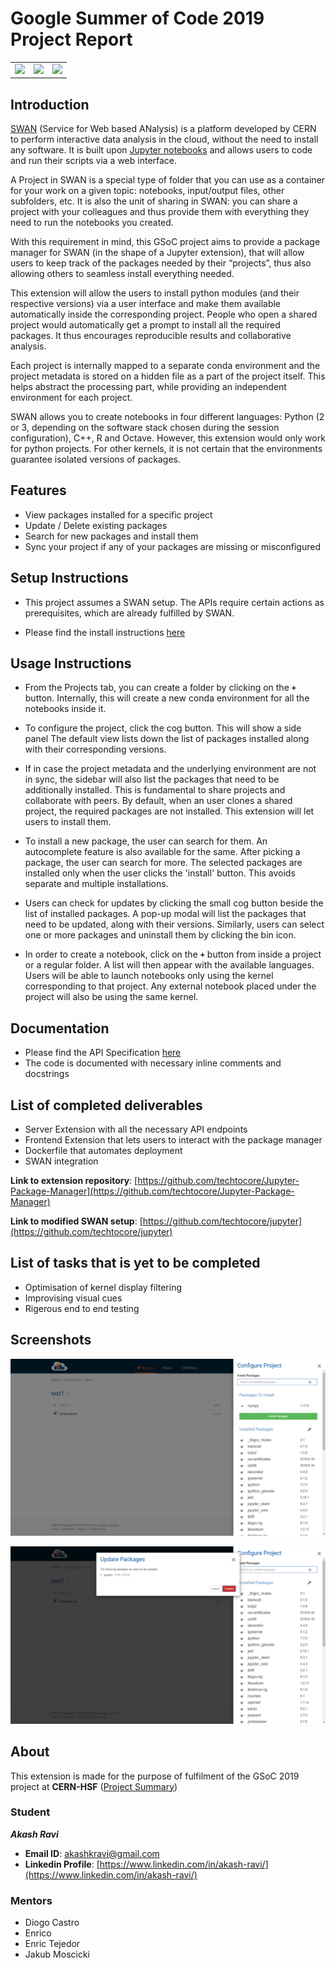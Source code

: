 # Google Summer of Code 2019 Project Report


<center>
<table>
<tr>
<td><a href="https://summerofcode.withgoogle.com/projects/4999527885438976"><img src="https://user-images.githubusercontent.com/6822941/29750351-e95e7b1c-8b5b-11e7-9f6b-b25b69f7353a.png"/></a></td>
<td><a href="http://hepsoftwarefoundation.org/"><img src="https://user-images.githubusercontent.com/6822941/29750350-e956b512-8b5b-11e7-9e34-4e3a5be9d37f.png"/></a></td>
<td><a href="https://swan.web.cern.ch/"><img src="https://avatars0.githubusercontent.com/u/38285709?s=200&v=4"/></a></td>
</tr>
</table>
</center>


## Introduction

[SWAN](https://swan.web.cern.ch/) (Service for Web based ANalysis) is a platform developed by CERN to perform interactive data analysis in the cloud, without the need to install any software. It is built upon [Jupyter notebooks](http://jupyter.org/) and allows users to code and run their scripts via a web interface.

A Project in SWAN is a special type of folder that you can use as a container for your work on a given topic: notebooks, input/output files, other subfolders, etc. It is also the unit of sharing in SWAN: you can share a project with your colleagues and thus provide them with everything they need to run the notebooks you created.

With this requirement in mind, this GSoC project aims to provide a package manager for SWAN (in the shape of a Jupyter extension), that will allow users to keep track of the packages needed by their “projects”, thus also allowing others to seamless install everything needed.

This extension will allow the users to install python modules (and their respective versions) via a user interface and make them available automatically inside the corresponding project. People who open a shared project would automatically get a prompt to install all the required packages. It thus encourages reproducible results and collaborative analysis.

Each project is internally mapped to a separate conda environment and the project metadata is stored on a hidden file as a part of the project itself. This helps abstract the processing part, while providing an independent environment for each project. 

SWAN allows you to create notebooks in four different languages: Python (2 or 3, depending on the software stack chosen during the session configuration), C++, R and Octave. However, this extension would only work for python projects. For other kernels, it is not certain that the environments guarantee isolated versions of packages.


## Features

- View packages installed for a specific project
- Update / Delete existing packages
- Search for new packages and install them
- Sync your project if any of your packages are missing or misconfigured


## Setup Instructions

- This project assumes a SWAN setup. The APIs require certain actions as prerequisites, which are already fulfilled by SWAN. 

- Please find the install instructions [here](https://github.com/techtocore/Jupyter-Package-Manager/blob/swan-integration/extension/install.md)


## Usage Instructions

- From the Projects tab, you can create a folder by clicking on the  **`+`** button. Internally, this will create a new conda environment for all the notebooks inside it.

- To configure the project, click the cog button. This will show a side panel The default view lists down the list of packages installed along with their corresponding versions. 

- If in case the project metadata and the underlying environment are not in sync, the sidebar will also list the packages that need to be additionally installed. This is fundamental to share projects and collaborate with peers. By default, when an user clones a shared project, the required packages are not installed. This extension will let users to install them.

- To install a new package, the user can search for them. An autocomplete feature is also available for the same. After picking a package, the user can search for more. The selected packages are installed only when the user clicks the 'install' button. This avoids separate and multiple installations.

- Users can check for updates by clicking the small cog button beside the list of installed packages. A pop-up modal will list the packages that need to be updated, along with their versions. Similarly, users can select one or more packages and uninstall them by clicking the bin icon.

- In order to create a notebook, click on the **`+`** button from inside a project or a regular folder. A list will then appear with the available languages. Users will be able to launch notebooks only using the kernel corresponding to that project. Any external notebook placed under the project will also be using the same kernel.


## Documentation

- Please find the API Specification [here](https://github.com/techtocore/Jupyter-Package-Manager/blob/swan-integration/docs/API_docs.md)
- The code is documented with necessary inline comments and docstrings


## List of completed deliverables

- Server Extension with all the necessary API endpoints
- Frontend Extension that lets users to interact with the package manager
- Dockerfile that automates deployment
- SWAN integration

**Link to extension repository**: [https://github.com/techtocore/Jupyter-Package-Manager](https://github.com/techtocore/Jupyter-Package-Manager)

**Link to modified SWAN setup**: [https://github.com/techtocore/jupyter](https://github.com/techtocore/jupyter)


## List of tasks that is yet to be completed

- Optimisation of kernel display filtering
- Improvising visual cues
- Rigerous end to end testing


## Screenshots

![Alt text](https://github.com/techtocore/Jupyter-Package-Manager/raw/swan-integration/docs/ui.png "Package Management UI")



![Alt text](https://github.com/techtocore/Jupyter-Package-Manager/raw/swan-integration/docs/modal.png "Package Management UI")


## About

This extension is made for the purpose of fulfilment of the GSoC 2019 project at **CERN-HSF** ([Project Summary](https://summerofcode.withgoogle.com/projects/4999527885438976))

### Student

***Akash Ravi***

- **Email ID**: [akashkravi@gmail.com](mailto:akashkravi@gmail.com)
- **Linkedin Profile**: [https://www.linkedin.com/in/akash-ravi/](https://www.linkedin.com/in/akash-ravi/)

### Mentors

- Diogo Castro
- Enrico 
- Enric Tejedor
- Jakub Moscicki
